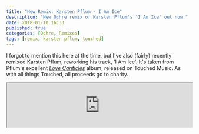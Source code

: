 ```yaml
---
title: "New Remix: Karsten Pflum - I Am Ice"
description: "New Ochre remix of Karsten Pflum's 'I Am Ice' out now."
date: 2018-01-10 16:33
published: true
categories: [Ochre, Remixes]
tags: [remix, karsten pflum, touched]
---
```


I forgot to mention this here at the time, but I've also (fairly) recently remixed Karsten Pflum, reworking his track, 'I Am Ice'. It's taken from Pflum's excellent [_Love Canticles_](https://touched.bandcamp.com/album/love-canticles) album, released on Touched Music. As with all things Touched, all proceeds go to charity.

<iframe class="bandcamp" style="width: 100%; height: 120px;" src="https://bandcamp.com/EmbeddedPlayer/album=2019704185/size=large/bgcol=ffffff/linkcol=EA5727/tracklist=false/artwork=small/track=3311242658/transparent=true/"></iframe>
